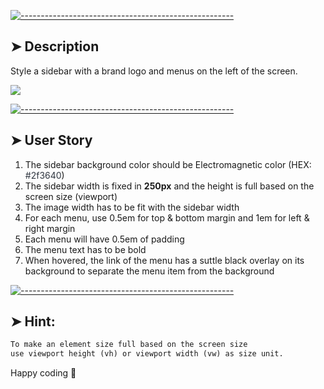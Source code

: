 [![-----------------------------------------------------](https://raw.githubusercontent.com/andreasbm/readme/master/assets/lines/colored.png)](#-description)

## ➤ Description
Style a sidebar with a brand logo and menus on the left of the screen.  

<img src="https://storage.googleapis.com/replit/images/1598871583753_3975a5ea00f7bbf38d8bb509cc37351f.png">

[![-----------------------------------------------------](https://raw.githubusercontent.com/andreasbm/readme/master/assets/lines/colored.png)](#-user-story)

## ➤ User Story
1. The sidebar background color should be Electromagnetic color (HEX: <a style="color:#2f3640">#2f3640</a>)
2. The sidebar width is fixed in <b>250px</b> and the height is full based on the screen size (viewport)
3. The image width has to be fit with the sidebar width
4. For each menu, use 0.5em for top & bottom margin and 1em for left & right margin
5. Each menu will have 0.5em of padding
6. The menu text has to be bold
7. When hovered, the link of the menu has a suttle black overlay on its background to separate the menu item from the background 

[![-----------------------------------------------------](https://raw.githubusercontent.com/andreasbm/readme/master/assets/lines/colored.png)](#-hint)
## ➤ Hint: 
```md
To make an element size full based on the screen size 
use viewport height (vh) or viewport width (vw) as size unit.
```

Happy coding 🥚